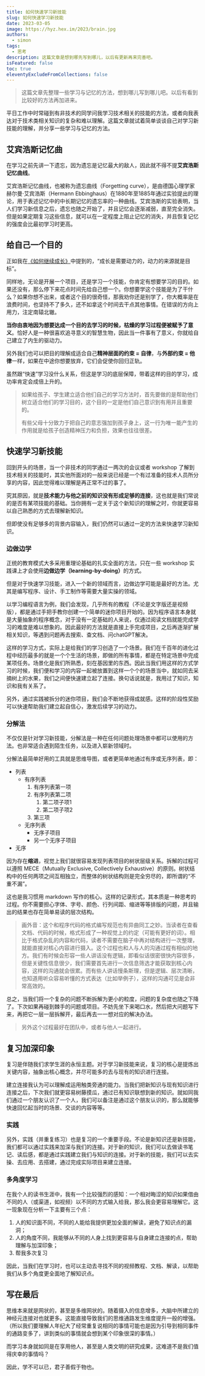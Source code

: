 ```yaml
---
title: 如何快速学习新技能
slug: 如何快速学习新技能
date: 2023-03-05
image: https://hyz.hex.im/2023/brain.jpg
authors:
  - simon
tags:
  - 思考
description: 这篇文章是想到哪先写到哪儿，以后有更新再来完善吧。
isFeatured: false
toc: true
eleventyExcludeFromCollections: false
---
```

> 这篇文章先整理一些学习与记忆的方法，想到哪儿写到哪儿吧。以后有看到比较好的方法再加进来。

平日工作中时常碰到有非技术的同学问我学习技术相关的技能的方法，或者向我表达对于技术类相关知识的复杂和难以理解。这篇文章就试着简单谈谈自己对学习新技能的理解，并分享一些学习与记忆的方法。

## 艾宾浩斯记忆曲

在学习之前先讲一下遗忘，因为遗忘是记忆最大的敌人，因此就不得不提**艾宾浩斯记忆曲线**。

艾宾浩斯记忆曲线，也被称为遗忘曲线（Forgetting curve），是由德国心理学家赫尔曼·艾宾浩斯（Hermann Ebbinghaus）在1880年至1885年通过实验提出的理论，用于表述记忆中的中长期记忆的遗忘率的一种曲线。艾宾浩斯的实验表明，当人们学习新信息之后，遗忘也随之开始了，并且记忆会逐渐减弱，直至完全消失。但是如果定期复习这些信息，就可以在一定程度上阻止记忆的消失，并且恢复记忆的强度会比最初学习时更高。

## 给自己一个目的

正如我在[《如何继续成长》](/post/如何继续成长/)中提到的，“成长是需要动力的，动力的来源就是目标”。

同样地，无论是开展一个项目，还是学习一个技能，你肯定有想要学习的目的。如果还没有，那么停下来花点时间先给自己想一个。你想要学这个技能是为了干什么？如果你想不出来，或者这个目的很奇怪，那我劝你还是别学了，你大概率是在浪费时间，也坚持不了多久，还不如拿这个时间去干点其他事情。在错误的方向上用力，注定南辕北辙。

**当你由衷地因为想要达成一个目的去学习的时候，枯燥的学习过程便被赋予了意义**。恰好人是一种很喜欢追寻意义的智慧生物，因此当一件事有了意义，你就给自己建立了内生的驱动力。

另外我们也可以把目的理解成适合自己**精神层面的约束 = 自律**，与**外部约束 = 他律**一样，如果在中途你想要放弃，它们会促使你回归正轨。

虽然跟“快速”学习没什么关系，但这是学习的底层保障，带着这样的目的学习，成功率肯定会成倍上升的。

> 如果给孩子、学生建立适合他们自己的学习方法时，首先要做的是帮助他们树立适合他们的学习目的，这个目的一定是他们自己意识到有用并且重要的。
>
> 有些父母十分致力于把自己的意志强加到孩子身上，这一行为唯一能产生的作用就是给孩子创造精神压力和负担，效果也往往很差。

## 快速学习新技能

回到开头的场景，当一个非技术的同学通过一两次的会议或者 workshop 了解到技术相关的技能时，其实他所面对的一般来说已经是一个有过准备的技术人员所分享的内容，因此觉得难以理解是再正常不过的事了。

究其原因，就是**技术能力与他之前的知识没有形成足够的连接**，这也就是我们常说的是否有某项技能的基础。当你拥有一定关于这个新知识的理解之时，你就更容易以自己熟悉的方式去理解新知识。

但即使没有足够多的背景内容输入，我们仍然可以通过一定的方法来快速学习新知识。

### 边做边学

正统的教育模式大多采用重理论基础的扎实全面的方法，只在一些 workshop 实践课上才会使用<b>边做边学（learning-by-doing）</b>的方式。

但是对于快速学习技能，进入一个新的领域而言，边做边学可能是最好的方法。尤其是编写程序、设计、手工制作等需要大量实操的领域。

以学习编程语言为例，我们会发现，几乎所有的教程（不论是文字版还是视频版），都是通过手把手教你创建一个简单的迷你项目开始的。因为程序语言本身就是大量抽象的程序概念，对于没有一定基础的人来说，仅通过阅读文档就能完成学习的难度是难以想象的。因此最好的方法就是直接上手完成项目，之后再逐渐扩展相关知识，等遇到问题再去搜索、查文档、问chatGPT解决。

这样的学习方式，实际上是给我们的学习创造了一个场景。我们在千百年的进化过程中经历最多的就是一个个生活的场景，即做的所有事情，都是在特定场景中完成某项任务。场景化是我们所熟悉，刻在基因里的东西。因此当我们用这样的方式学习的时候，我们便和学习的内容一起被放置到这样一个个的场景当中，就如同去采摘树上的水果，我们之间便快速建立起了连接。换句话说就是，我用过了知识，知识和我有关系了。

另外，通过实践被拆分的迷你项目，我们会不断地获得成就感。这样的阶段性奖励可以快速帮助我们建立起自信心，激发后续学习的动力。

### 分解法

不仅仅是针对学习新技能，分解法是一种在任何问题处理场景中都可以使用的方法。也非常适合遇到陌生任务，以及进入崭新领域时。

分解法最简单好用的工具就是思维导图，或者更简单地通过有序或无序列表，即：

* 列表
  * 有序列表
    1. 有序列表第一项
    2. 有序列表第二项
       1. 第二项子项1
       2. 第二项子项2
    3. 第三项
  * 无序列表
    * 无序子项目
    * 另一个无序子项目
* 无序

因为存在**缩进**，视觉上我们就很容易发现列表项目的树状层级关系。拆解的过程可以遵照 MECE（Mutually Exclusive, Collectively Exhaustive）的原则。树状结构中的任何两项之间互相独立，而整体的树状结构则是完全穷尽的，即所谓的“不重不漏”。

这也是我习惯用 markdown 写作的核心。这样的记录形式，其本质是一种思考的过程。你不需要担心字体、字号、颜色、行列间距、缩进等等排版的问题，并且输出的结果也存在简单易读的层次结构。

> 画外音：这个和程序代码的格式编写规范也有异曲同工之妙。当读者在查看文档、代码的时候，格式形成了一种视觉上的约定（可能有更好的词）。相比于格式杂乱的内容和代码，读者不需要在脑子中再对结构进行一次整理，就能直接对核心内容进行摄入。这个过程也和人与人的沟通过程有相似的地方。我们有时候会形容一些人讲话没有逻辑，即看似话很密很快内容很多，但是关键性信息很少，我们需要首先进行一次信息筛选才能获取到核心内容，这样的沟通就会很累。而有些人讲话慢条斯理，但是逻辑、层次清晰，也知道用听众容易听懂的方式表达（比如举例子），这样的沟通可见是会非常高效的。

总之，当我们将一个复杂的问题不断拆解为更小的粒度，问题的复杂度也随之下降了。下次如果再碰到棘手的问题或项目。不妨先坐下来喝口水，然后把大问题写下来，再把它一层一层拆解开，最后再去一一想对应的解决办法。

> 另外这个过程最好在团队中，或者与他人一起进行。

## 复习加深印象

复习是伴随我们求学生涯的永恒主题。对于学习新技能来说，复习的核心是提炼出关键内容，抽象出核心概念，并尽可能多的去与现有的知识进行连接。

建立连接我认为可以理解成运用触类旁通的能力。当我们把新知识与现有知识进行连接之后，下次我们就更容易树藤摸瓜，通过已有知识联想到新的知识。就如同我们通过一个朋友认识了一个人，我们可以备注是通过这个朋友认识的，那么就能够快速回忆起当时的场景、交谈的内容等等。

### 实践

另外，实践（并重复练习）也是复习的一个重要手段。不论是新知识还是新技能，我们都可以通过实践来加深与我们的连接。对于新的知识，我们可以去做读书笔记、读后感，都是通过实践建立我们与知识的连接。对于新的技能，我们可以去实操、去应用、去搭建，通过完成实际项目来建立连接。

### 多角度学习

在我个人的读书生涯中，我有一个比较强烈的感知：一个相对晦涩的知识如果借由不同的人（或渠道，如视频）以不同的方式输入给我，那么我会更容易理解它。这一现象现在分析一下主要有三个点：

1. 人的知识面不同，不同的人能给我提供更加全面的解读，避免了知识点的漏洞；
2. 人的角度不同，我能够从不同的人身上找到更容易与自身建立连接的点，帮助理解与加深印象；
3. 帮我多次复习

因此，当我们在学习时，也可以主动去寻找不同的视频教程、文档、解读，以帮助我们从多个角度更全面地了解知识点。

## 写在最后

思维本来就是网状的，甚至是多维网状的。随着摄入的信息增多，大脑中所建立的神经元连接对也就更多。这能直接导致我们的思维通路发生维度提升一般的增强。（所以我们要理解人年纪大了经常重复说相同的事情可能也是因为引导到相同事件的通路变多了，讲到类似的事情就会想到某个印象很深的事情。）

而学习本身就如同是在享用他人，甚至是人类文明的研究成果，这难道不是我们值得庆幸的事情吗？

因此，学不可以已，君子善假于物也。